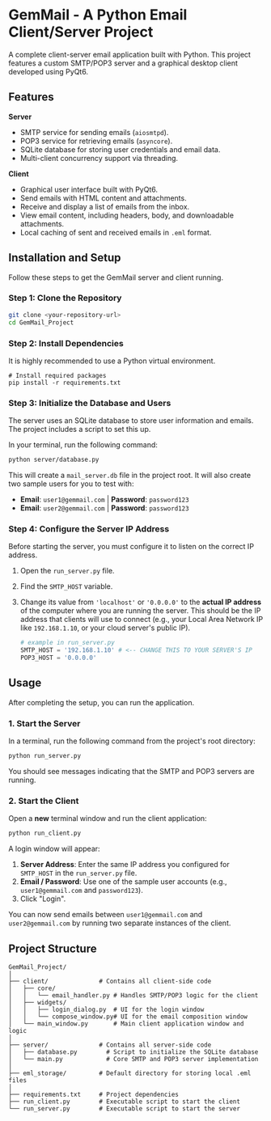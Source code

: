 # GemMail - A Python Email Client/Server Project

A complete client-server email application built with Python. This project features a custom SMTP/POP3 server and a graphical desktop client developed using PyQt6.

## Features

**Server**
* SMTP service for sending emails (`aiosmtpd`).
* POP3 service for retrieving emails (`asyncore`).
* SQLite database for storing user credentials and email data.
* Multi-client concurrency support via threading.

**Client**
* Graphical user interface built with PyQt6.
* Send emails with HTML content and attachments.
* Receive and display a list of emails from the inbox.
* View email content, including headers, body, and downloadable attachments.
* Local caching of sent and received emails in `.eml` format.

## Installation and Setup

Follow these steps to get the GemMail server and client running.

### Step 1: Clone the Repository

```bash
git clone <your-repository-url>
cd GemMail_Project
```

### Step 2: Install Dependencies

It is highly recommended to use a Python virtual environment.
```
# Install required packages
pip install -r requirements.txt
```

### Step 3: Initialize the Database and Users

The server uses an SQLite database to store user information and emails. The project includes a script to set this up.

In your terminal, run the following command:
```bash
python server/database.py
```
This will create a `mail_server.db` file in the project root. It will also create two sample users for you to test with:
* **Email**: `user1@gemmail.com` | **Password**: `password123`
* **Email**: `user2@gemmail.com` | **Password**: `password123`

### Step 4: Configure the Server IP Address

Before starting the server, you must configure it to listen on the correct IP address.

1.  Open the `run_server.py` file.
2.  Find the `SMTP_HOST` variable.
3.  Change its value from `'localhost'` or `'0.0.0.0'` to the **actual IP address** of the computer where you are running the server. This should be the IP address that clients will use to connect (e.g., your Local Area Network IP like `192.168.1.10`, or your cloud server's public IP).

    ```python
    # example in run_server.py
    SMTP_HOST = '192.168.1.10' # <-- CHANGE THIS TO YOUR SERVER'S IP
    POP3_HOST = '0.0.0.0' 
    ```

## Usage

After completing the setup, you can run the application.

### 1. Start the Server

In a terminal, run the following command from the project's root directory:
```bash
python run_server.py
```
You should see messages indicating that the SMTP and POP3 servers are running.

### 2. Start the Client

Open a **new** terminal window and run the client application:
```bash
python run_client.py
```
A login window will appear:
1.  **Server Address**: Enter the same IP address you configured for `SMTP_HOST` in the `run_server.py` file.
2.  **Email / Password**: Use one of the sample user accounts (e.g., `user1@gemmail.com` and `password123`).
3.  Click "Login".

You can now send emails between `user1@gemmail.com` and `user2@gemmail.com` by running two separate instances of the client.

## Project Structure

```
GemMail_Project/
│
├── client/              # Contains all client-side code
│   ├── core/
│   │   └── email_handler.py # Handles SMTP/POP3 logic for the client
│   ├── widgets/
│   │   ├── login_dialog.py  # UI for the login window
│   │   └── compose_window.py# UI for the email composition window
│   └── main_window.py       # Main client application window and logic
│
├── server/              # Contains all server-side code
│   ├── database.py        # Script to initialize the SQLite database
│   └── main.py            # Core SMTP and POP3 server implementation
│
├── eml_storage/         # Default directory for storing local .eml files
│
├── requirements.txt     # Project dependencies
├── run_client.py        # Executable script to start the client
└── run_server.py        # Executable script to start the server
```

